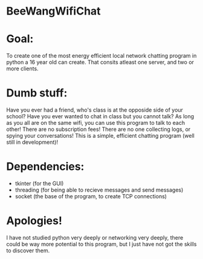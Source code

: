# BeeWangWifiChat
# Goal:
To create one of the most energy efficient local network chatting program in python a 16 year old can create. 
That consits atleast one server, and two or more clients.

# Dumb stuff:
Have you ever had a friend, who's class is at the opposide side of your school? 
Have you ever wanted to chat in class but you cannot talk?
As long as you all are on the same wifi, you can use this program to talk to each other!
There are no subscription fees! There are no one collecting logs, or spying your conversations!
This is a simple, efficient chatting program (well still in development)!

# Dependencies:
- tkinter (for the GUI)
- threading (for being able to recieve messages and send messages)
- socket (the base of the program, to create TCP connections)

# Apologies!
I have not studied python very deeply or networking very deeply, there could be way more potential to this program, but I just have not
got the skills to discover them. 
